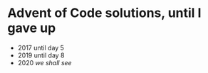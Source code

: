 # Advent of Code solutions, until I gave up
- 2017 until day 5
- 2019 until day 8
- 2020 *we shall see*
